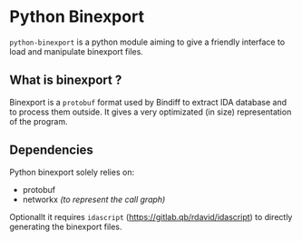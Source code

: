 # Python Binexport

``python-binexport`` is a python module aiming to give a friendly interface to load
and manipulate binexport files.

What is binexport ?
-------------------

Binexport is a ``protobuf`` format used by Bindiff to extract IDA database and
to process them outside. It gives a very optimizated (in size) representation
of the program.

Dependencies
------------

Python binexport solely relies on:

* protobuf
* networkx *(to represent the call graph)*

Optionallt it requires ``idascript`` (https://gitlab.qb/rdavid/idascript) to directly
generating the binexport files.
